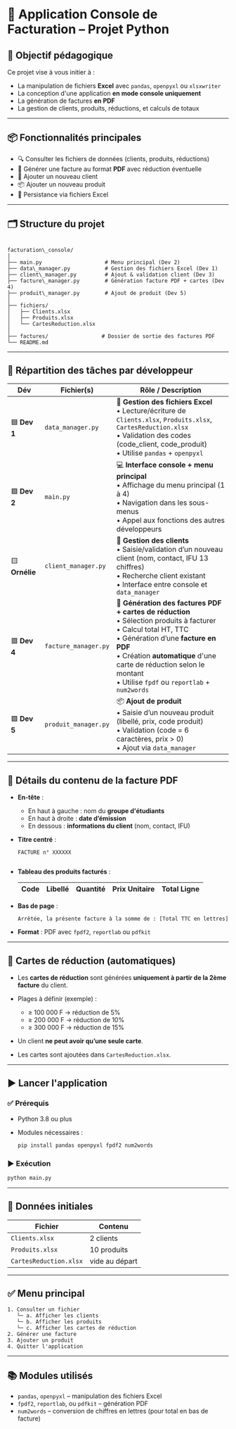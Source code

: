 


# 🧾 Application Console de Facturation – Projet Python

## 🎯 Objectif pédagogique

Ce projet vise à vous initier à :
- La manipulation de fichiers **Excel** avec `pandas`, `openpyxl` ou `xlsxwriter`
- La conception d'une application **en mode console uniquement**
- La génération de factures **en PDF**
- La gestion de clients, produits, réductions, et calculs de totaux

---

## 📦 Fonctionnalités principales

- 🔍 Consulter les fichiers de données (clients, produits, réductions)
- 🧾 Générer une facture au format **PDF** avec réduction éventuelle
- 👤 Ajouter un nouveau client
- 📦 Ajouter un nouveau produit
- 💾 Persistance via fichiers Excel

---

## 🗂️ Structure du projet

```

facturation\_console/
│
├── main.py                    # Menu principal (Dev 2)
├── data\_manager.py           # Gestion des fichiers Excel (Dev 1)
├── client\_manager.py         # Ajout & validation client (Dev 3)
├── facture\_manager.py        # Génération facture PDF + cartes (Dev 4)
├── produit\_manager.py        # Ajout de produit (Dev 5)
│
├── fichiers/
│   ├── Clients.xlsx
│   ├── Produits.xlsx
│   └── CartesReduction.xlsx
│
├── factures/                 # Dossier de sortie des factures PDF
└── README.md

````

---

## 👥 Répartition des tâches par développeur

| Dév | Fichier(s) | Rôle / Description |
|-----|------------|--------------------|
| 🟦 **Dev 1** | `data_manager.py` | 📁 **Gestion des fichiers Excel** <br>• Lecture/écriture de `Clients.xlsx`, `Produits.xlsx`, `CartesReduction.xlsx`<br>• Validation des codes (code_client, code_produit)<br>• Utilise `pandas` + `openpyxl` |
| 🟩 **Dev 2** | `main.py` | 💻 **Interface console + menu principal** <br>• Affichage du menu principal (1 à 4)<br>• Navigation dans les sous-menus<br>• Appel aux fonctions des autres développeurs |
| 🟨 **Ornélie** | `client_manager.py` | 👤 **Gestion des clients** <br>• Saisie/validation d’un nouveau client (nom, contact, IFU 13 chiffres)<br>• Recherche client existant<br>• Interface entre console et `data_manager` |
| 🟥 **Dev 4** | `facture_manager.py` | 🧾 **Génération des factures PDF + cartes de réduction** <br>• Sélection produits à facturer<br>• Calcul total HT, TTC<br>• Génération d’une **facture en PDF**<br>• Création **automatique** d'une carte de réduction selon le montant<br>• Utilise `fpdf` ou `reportlab` + `num2words` |
| 🟪 **Dev 5** | `produit_manager.py` | 📦 **Ajout de produit** <br>• Saisie d’un nouveau produit (libellé, prix, code produit)<br>• Validation (code = 6 caractères, prix > 0)<br>• Ajout via `data_manager` |

---

## 🧾 Détails du contenu de la facture PDF

- **En-tête** :
  - En haut à gauche : nom du **groupe d'étudiants**
  - En haut à droite : **date d’émission**
  - En dessous : **informations du client** (nom, contact, IFU)

- **Titre centré** :
  ```text
  FACTURE n° XXXXXX


* **Tableau des produits facturés** :

  | Code | Libellé | Quantité | Prix Unitaire | Total Ligne |
  | ---- | ------- | -------- | ------------- | ----------- |

* **Bas de page** :

  ```text
  Arrêtée, la présente facture à la somme de : [Total TTC en lettres]
  ```

* **Format** : PDF avec `fpdf2`, `reportlab` ou `pdfkit`

---

## 🎁 Cartes de réduction (automatiques)

* Les **cartes de réduction** sont générées **uniquement à partir de la 2ème facture** du client.
* Plages à définir (exemple) :

  * ≥ 100 000 F → réduction de 5%
  * ≥ 200 000 F → réduction de 10%
  * ≥ 300 000 F → réduction de 15%
* Un client **ne peut avoir qu’une seule carte**.
* Les cartes sont ajoutées dans `CartesReduction.xlsx`.

---

## ▶️ Lancer l'application

### ✅ Prérequis

* Python 3.8 ou plus
* Modules nécessaires :

  ```bash
  pip install pandas openpyxl fpdf2 num2words
  ```

### ▶️ Exécution

```bash
python main.py
```

---

## 📄 Données initiales

| Fichier                | Contenu        |
| ---------------------- | -------------- |
| `Clients.xlsx`         | 2 clients      |
| `Produits.xlsx`        | 10 produits    |
| `CartesReduction.xlsx` | vide au départ |

---

## ✅ Menu principal

```text
1. Consulter un fichier
   └─ a. Afficher les clients
   └─ b. Afficher les produits
   └─ c. Afficher les cartes de réduction
2. Générer une facture
3. Ajouter un produit
4. Quitter l'application
```

---

## 📚 Modules utilisés

* `pandas`, `openpyxl` – manipulation des fichiers Excel
* `fpdf2`, `reportlab`, ou `pdfkit` – génération PDF
* `num2words` – conversion de chiffres en lettres (pour total en bas de facture)
